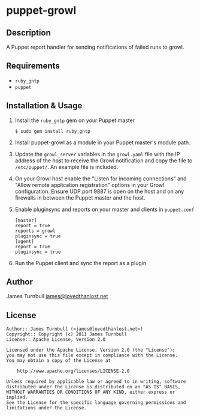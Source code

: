 puppet-growl
============

Description
-----------

A Puppet report handler for sending notifications of failed runs to growl.

Requirements
------------

* `ruby_gntp`
* `puppet`

Installation & Usage
--------------------

1.  Install the `ruby_gntp` gem on your Puppet master

        $ sudo gem install ruby_gntp

2.  Install puppet-growl as a module in your Puppet master's module
    path.

3.  Update the `growl_server` variables in the `growl.yaml` file with 
    the IP address of the host to receive the Growl notification and 
    copy the file to `/etc/puppet/`. An example file is included.

4.  On your Growl host enable the "Listen for incoming connections" and 
    "Allow remote application registration" options in your Growl
    configuration.  Ensure UDP port 9887 is open on the host and on any 
    firewalls in between the Puppet master and the host.

5.  Enable pluginsync and reports on your master and clients in `puppet.conf`

        [master]
        report = true
        reports = growl
        pluginsync = true
        [agent]
        report = true
        pluginsync = true

6.  Run the Puppet client and sync the report as a plugin

Author
------

James Turnbull <james@lovedthanlost.net>

License
-------

    Author:: James Turnbull (<james@lovedthanlost.net>)
    Copyright:: Copyright (c) 2011 James Turnbull
    License:: Apache License, Version 2.0

    Licensed under the Apache License, Version 2.0 (the "License");
    you may not use this file except in compliance with the License.
    You may obtain a copy of the License at

        http://www.apache.org/licenses/LICENSE-2.0

    Unless required by applicable law or agreed to in writing, software
    distributed under the License is distributed on an "AS IS" BASIS,
    WITHOUT WARRANTIES OR CONDITIONS OF ANY KIND, either express or implied.
    See the License for the specific language governing permissions and
    limitations under the License.
